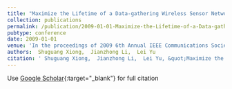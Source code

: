 ```yaml
---
title: "Maximize the Lifetime of a Data-gathering Wireless Sensor Network"
collection: publications
permalink: /publication/2009-01-01-Maximize-the-Lifetime-of-a-Data-gathering-Wireless-Sensor-Network
pubtype: conference
date: 2009-01-01
venue: 'In the proceedings of 2009 6th Annual IEEE Communications Society Conference on Sensor, Mesh and Ad Hoc Communications and Networks'
authors:  Shuguang Xiong,  Jianzhong Li,  Lei Yu
citation: ' Shuguang Xiong,  Jianzhong Li,  Lei Yu, &quot;Maximize the Lifetime of a Data-gathering Wireless Sensor Network.&quot; In the proceedings of 2009 6th Annual IEEE Communications Society Conference on Sensor, Mesh and Ad Hoc Communications and Networks, 2009.'
---
```

Use [Google Scholar](https://scholar.google.com/scholar?q=Maximize+the+Lifetime+of+a+Data+gathering+Wireless+Sensor+Network){:target="_blank"} for full citation